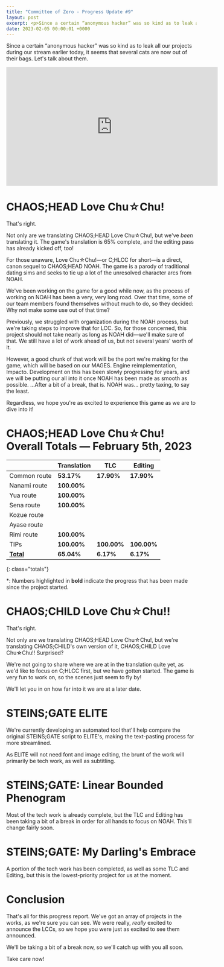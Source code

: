 ```yaml
---
title: "Committee of Zero - Progress Update #9"
layout: post
excerpt: <p>Since a certain “anonymous hacker” was so kind as to leak all our projects during our stream earlier today, it seems that several cats are now out of their bags. Let's talk about them.</p>
date: 2023-02-05 00:00:01 +0000
---
```


Since a certain “anonymous hacker” was so kind as to leak all our projects during our stream earlier today, it seems that several cats are now out of their bags. Let's talk about them.

<div class="youtube-wrapper"><iframe width="560" height="315" src="https://www.youtube-nocookie.com/embed/5Zokz2QvNeU" frameborder="0" allow="accelerometer; autoplay; encrypted-media; gyroscope; picture-in-picture" allowfullscreen></iframe></div>

# CHAOS;HEAD Love Chu☆Chu!

That's right.

Not only are we translating CHAOS;HEAD Love Chu☆Chu!, but we've _been_ translating it. The game's translation is 65% complete, and the editing pass has already kicked off, too!

For those unaware, Love Chu☆Chu!—or C;HLCC for short—is a direct, canon sequel to CHAOS;HEAD NOAH. The game is a parody of traditional dating sims and seeks to tie up a lot of the unresolved character arcs from NOAH.

We've been working on the game for a good while now, as the process of working on NOAH has been a very, very long road. Over that time, some of our team members found themselves without much to do, so they decided: Why not make some use out of that time?

Previously, we struggled with organization during the NOAH process, but we're taking steps to improve that for LCC. So, for those concerned, this project should not take nearly as long as NOAH did—we'll make sure of that. We still have a lot of work ahead of us, but not several years' worth of it.

However, a good chunk of that work will be the port we're making for the game, which will be based on our MAGES. Engine reimplementation, Impacto. Development on this has been slowly progressing for years, and we will be putting our all into it once NOAH has been made as smooth as possible. …After a bit of a break, that is. NOAH was… pretty taxing, to say the least.

Regardless, we hope you're as excited to experience this game as we are to dive into it!

# CHAOS;HEAD Love Chu☆Chu! Overall Totals — February 5th, 2023

|                  | **Translation** | **TLC**     | **Editing** |
| ---------------- | --------------- | ----------- | ----------- |
| Common route     | **53.17%**      | **17.90%**  | **17.90%**  |
| Nanami route     | **100.00%**     |             |             |
| Yua route        | **100.00%**     |             |             |
| Sena route       | **100.00%**     |             |             |
| Kozue route      |                 |             |             |
| Ayase route      |                 |             |             |
| Rimi route       | **100.00%**     |             |             |
| TIPs             | **100.00%**     | **100.00%** | **100.00%** |
| **<u>Total</u>** | **65.04%**      | **6.17%**   | **6.17%**   |

{: class="totals"}

\*: Numbers highlighted in **bold** indicate the progress that has been made since the project started.

# CHAOS;CHILD Love Chu☆Chu!!

That's right.

Not only are we translating CHAOS;HEAD Love Chu☆Chu!, but we're translating CHAOS;CHILD's own version of it, CHAOS;CHILD Love Chu☆Chu!! Surprised?

We're not going to share where we are at in the translation quite yet, as we'd like to focus on C;HLCC first, but we have gotten started. The game is very fun to work on, so the scenes just seem to fly by!

We'll let you in on how far into it we are at a later date.

# STEINS;GATE ELITE

We're currently developing an automated tool that'll help compare the original STEINS;GATE script to ELITE's, making the text-pasting process far more streamlined.

As ELITE will not need font and image editing, the brunt of the work will primarily be tech work, as well as subtitling.

# STEINS;GATE: Linear Bounded Phenogram

Most of the tech work is already complete, but the TLC and Editing has been taking a bit of a break in order for all hands to focus on NOAH. This'll change fairly soon.

# STEINS;GATE: My Darling's Embrace

A portion of the tech work has been completed, as well as some TLC and Editing, but this is the lowest-priority project for us at the moment.

# Conclusion

That's all for this progress report. We've got an array of projects in the works, as we're sure you can see. We were really, _really_ excited to announce the LCCs, so we hope you were just as excited to see them announced.

We'll be taking a bit of a break now, so we'll catch up with you all soon.

Take care now!
